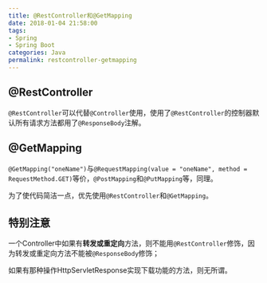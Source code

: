 ```yaml
---
title: @RestController和@GetMapping
date: 2018-01-04 21:58:00
tags:
- Spring
- Spring Boot
categories: Java
permalink: restcontroller-getmapping
---
```


## @RestController

`@RestController`可以代替`@Controller`使用，使用了`@RestController`的控制器默认所有请求方法都用了`@ResponseBody`注解。

## @GetMapping

`@GetMapping("oneName")`与`@RequestMapping(value = "oneName", method = RequestMethod.GET)`等价，`@PostMapping`和`@PutMapping`等，同理。



为了使代码简洁一点，优先使用`@RestController`和`@GetMapping`。

## 特别注意

一个Controller中如果有**转发或重定向**方法，则不能用`@RestController`修饰，因为转发或重定向方法不能被`@ResponseBody`修饰；

如果有那种操作HttpServletResponse实现下载功能的方法，则无所谓。